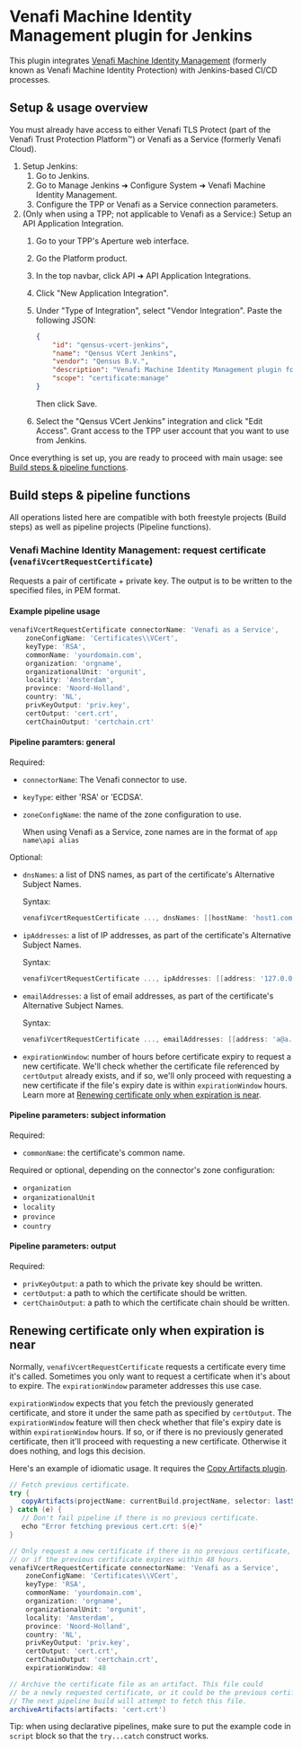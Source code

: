 # Venafi Machine Identity Management plugin for Jenkins

This plugin integrates [Venafi Machine Identity Management](https://support.venafi.com/hc/en-us/articles/217991528-Introducing-VCert-API-Abstraction-for-DevOps) (formerly known as Venafi Machine Identity Protection) with Jenkins-based CI/CD processes.

## Setup & usage overview

You must already have access to either Venafi TLS Protect (part of the Venafi Trust Protection Platform™) or Venafi as a Service (formerly Venafi Cloud).

 1. Setup Jenkins:
     1. Go to Jenkins.
     2. Go to Manage Jenkins ➜ Configure System ➜ Venafi Machine Identity Management.
     3. Configure the TPP or Venafi as a Service connection parameters.
 2. (Only when using a TPP; not applicable to Venafi as a Service:) Setup an API Application Integration.
     1. Go to your TPP's Aperture web interface.
     2. Go the Platform product.
     3. In the top navbar, click API ➜ API Application Integrations.
     4. Click "New Application Integration".
     5. Under "Type of Integration", select "Vendor Integration". Paste the following JSON:

        ~~~json
        {
            "id": "qensus-vcert-jenkins",
            "name": "Qensus VCert Jenkins",
            "vendor": "Qensus B.V.",
            "description": "Venafi Machine Identity Management plugin for Jenkins",
            "scope": "certificate:manage"
        }
        ~~~

        Then click Save.

     6. Select the "Qensus VCert Jenkins" integration and click "Edit Access". Grant access to the TPP user account that you want to use from Jenkins.

Once everything is set up, you are ready to proceed with main usage: see [Build steps & pipeline functions](#build-steps-pipeline-functions).

## Build steps & pipeline functions

All operations listed here are compatible with both freestyle projects (Build steps) as well as pipeline projects (Pipeline functions).

### Venafi Machine Identity Management: request certificate (`venafiVcertRequestCertificate`)

Requests a pair of certificate + private key. The output is to be written to the specified files, in PEM format.

#### Example pipeline usage

~~~groovy
venafiVcertRequestCertificate connectorName: 'Venafi as a Service',
    zoneConfigName: 'Certificates\\VCert',
    keyType: 'RSA',
    commonName: 'yourdomain.com',
    organization: 'orgname',
    organizationalUnit: 'orgunit',
    locality: 'Amsterdam',
    province: 'Noord-Holland',
    country: 'NL',
    privKeyOutput: 'priv.key',
    certOutput: 'cert.crt',
    certChainOutput: 'certchain.crt'
~~~

#### Pipeline paramters: general

Required:

 * `connectorName`: The Venafi connector to use.
 * `keyType`: either 'RSA' or 'ECDSA'.
 * `zoneConfigName`: the name of the zone configuration to use.

   When using Venafi as a Service, zone names are in the format of `app name\api alias`

Optional:

 * `dnsNames`: a list of DNS names, as part of the certificate's Alternative Subject Names.

    Syntax:

    ~~~groovy
    venafiVcertRequestCertificate ..., dnsNames: [[hostName: 'host1.com'], [hostName: 'host2.com']]
    ~~~

 * `ipAddresses`: a list of IP addresses, as part of the certificate's Alternative Subject Names.

    Syntax:

    ~~~groovy
    venafiVcertRequestCertificate ..., ipAddresses: [[address: '127.0.0.1'], [address: '127.0.0.2']]
    ~~~

 * `emailAddresses`: a list of email addresses, as part of the certificate's Alternative Subject Names.

    Syntax:

    ~~~groovy
    venafiVcertRequestCertificate ..., emailAddresses: [[address: 'a@a.com'], [address: 'b@b.com']]
    ~~~

 * `expirationWindow`: number of hours before certificate expiry to request a new certificate. We'll check whether the certificate file referenced by `certOutput` already exists, and if so, we'll only proceed with requesting a new certificate if the file's expiry date is within `expirationWindow` hours. Learn more at [Renewing certificate only when expiration is near](#renewing-certificate-only-when-expiration-is-near).

#### Pipeline parameters: subject information

Required:

 * `commonName`: the certificate's common name.

Required or optional, depending on the connector's zone configuration:

 * `organization`
 * `organizationalUnit`
 * `locality`
 * `province`
 * `country`

#### Pipeline parameters: output

Required:

 * `privKeyOutput`: a path to which the private key should be written.
 * `certOutput`: a path to which the certificate should be written.
 * `certChainOutput`: a path to which the certificate chain should be written.

## Renewing certificate only when expiration is near

Normally, `venafiVcertRequestCertificate` requests a certificate every time it's called. Sometimes you only want to request a certificate when it's about to expire. The `expirationWindow` parameter addresses this use case.

`expirationWindow` expects that you fetch the previously generated certificate, and store it under the same path as specified by `certOutput`. The `expirationWindow` feature will then check whether that file's expiry date is within `expirationWindow` hours. If so, or if there is no previously generated certificate, then it'll proceed with requesting a new certificate. Otherwise it does nothing, and logs this decision.

Here's an example of idiomatic usage. It requires the [Copy Artifacts plugin](https://plugins.jenkins.io/copyartifact/).

~~~groovy
// Fetch previous certificate.
try {
   copyArtifacts(projectName: currentBuild.projectName, selector: lastSuccessful(), filter: 'cert.crt')
} catch (e) {
   // Don't fail pipeline if there is no previous certificate.
   echo "Error fetching previous cert.crt: ${e}"
}

// Only request a new certificate if there is no previous certificate,
// or if the previous certificate expires within 48 hours.
venafiVcertRequestCertificate connectorName: 'Venafi as a Service',
    zoneConfigName: 'Certificates\\VCert',
    keyType: 'RSA',
    commonName: 'yourdomain.com',
    organization: 'orgname',
    organizationalUnit: 'orgunit',
    locality: 'Amsterdam',
    province: 'Noord-Holland',
    country: 'NL',
    privKeyOutput: 'priv.key',
    certOutput: 'cert.crt',
    certChainOutput: 'certchain.crt',
    expirationWindow: 48

// Archive the certificate file as an artifact. This file could
// be a newly requested certificate, or it could be the previous certificate.
// The next pipeline build will attempt to fetch this file.
archiveArtifacts(artifacts: 'cert.crt')
~~~

Tip: when using declarative pipelines, make sure to put the example code in `script` block so that the `try...catch` construct works.
